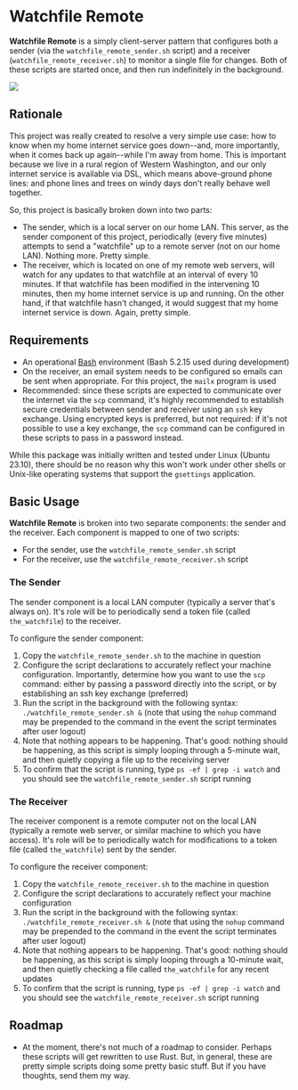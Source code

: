 # Watchfile Remote

**Watchfile Remote** is a simply client-server pattern that configures both a sender (via the `watchfile_remote_sender.sh` script) and a receiver (`watchfile_remote_receiver.sh`) to monitor a single file for changes. Both of these scripts are started once, and then run indefinitely in the background.

<picture><source media="(prefers-color-scheme: dark)" srcset="https://github.com/richbl/watchfile-remote/assets/10182110/b36963db-6078-4b0b-b51d-b0340a75bc31"><source media="(prefers-color-scheme: light)" srcset="https://github.com/richbl/watchfile-remote/assets/10182110/b36963db-6078-4b0b-b51d-b0340a75bc31"><img src="[https://user-images.githubusercontent.com/10182110/145905455-5f94f57d-992d-4dab-a4e4-006a012ddbbc.png](https://github.com/richbl/watchfile-remote/assets/10182110/b36963db-6078-4b0b-b51d-b0340a75bc31)"></picture>

## Rationale

This project was really created to resolve a very simple use case: how to know when my home internet service goes down--and, more importantly, when it comes back up again--while I'm away from home. This is important because we live in a rural region of Western Washington, and our only internet service is available via DSL, which means above-ground phone lines: and phone lines and trees on windy days don't really behave well together.

So, this project is basically broken down into two parts:

- The sender, which is a local server on our home LAN. This server, as the sender component of this project, periodically (every five minutes) attempts to send a "watchfile" up to a remote server (not on our home LAN). Nothing more. Pretty simple.
- The receiver, which is located on one of my remote web servers, will watch for any updates to that watchfile at an interval of every 10 minutes. If that watchfile has been modified in the intervening 10 minutes, then my home internet service is up and running. On the other hand, if that watchfile hasn't changed, it would suggest that my home internet service is down. Again, pretty simple.

## Requirements

- An operational [Bash](https://en.wikipedia.org/wiki/Bash_%28Unix_shell%29) environment (Bash 5.2.15 used during development)
- On the receiver, an email system needs to be configured so emails can be sent when appropriate. For this project, the `mailx` program is used
- Recommended: since these scripts are expected to communicate over the internet via the `scp` command, it's highly recommended to establish secure credentials between sender and receiver using an `ssh` key exchange. Using encrypted keys is preferred, but not required: if it's not possible to use a key exchange, the `scp` command can be configured in these scripts to pass in a password instead.

While this package was initially written and tested under Linux (Ubuntu 23.10), there should be no reason why this won't work under other shells or Unix-like operating systems that support the `gsettings` application.

## Basic Usage

**Watchfile Remote** is broken into two separate components: the sender and the receiver. Each component is mapped to one of two scripts:

- For the sender, use the `watchfile_remote_sender.sh` script
- For the receiver, use the `watchfile_remote_receiver.sh` script

### The Sender

The sender component is a local LAN computer (typically a server that's always on). It's role will be to periodically send a token file (called `the_watchfile`) to the receiver.

To configure the sender component:

1. Copy the `watchfile_remote_sender.sh` to the machine in question
2. Configure the script declarations to accurately reflect your machine configuration. Importantly, determine how you want to use the `scp` command: either by passing a password directly into the script, or by establishing an ssh key exchange (preferred)
3. Run the script in the background with the following syntax: `./watchfile_remote_sender.sh &` (note that using the `nohup` command may be prepended to the command in the event the script terminates after user logout)
4. Note that nothing appears to be happening. That's good: nothing should be happening, as this script is simply looping through a 5-minute wait, and then quietly copying a file up to the receiving server
5. To confirm that the script is running, type `ps -ef | grep -i watch` and you should see the `watchfile_remote_sender.sh` script running

### The Receiver

The receiver component is a remote computer not on the local LAN (typically a remote web server, or similar machine to which you have access). It's role will be to periodically watch for modifications to a token file (called `the_watchfile`) sent by the sender.

To configure the receiver component:

1. Copy the `watchfile_remote_receiver.sh` to the machine in question
2. Configure the script declarations to accurately reflect your machine configuration
3. Run the script in the background with the following syntax: `./watchfile_remote_receiver.sh &` (note that using the `nohup` command may be prepended to the command in the event the script terminates after user logout)
4. Note that nothing appears to be happening. That's good: nothing should be happening, as this script is simply looping through a 10-minute wait, and then quietly checking a file called `the_watchfile` for any recent updates
5. To confirm that the script is running, type `ps -ef | grep -i watch` and you should see the `watchfile_remote_receiver.sh` script running

## Roadmap

- At the moment, there's not much of a roadmap to consider. Perhaps these scripts will get rewritten to use Rust. But, in general, these are pretty simple scripts doing some pretty basic stuff. But if you have thoughts, send them my way.
